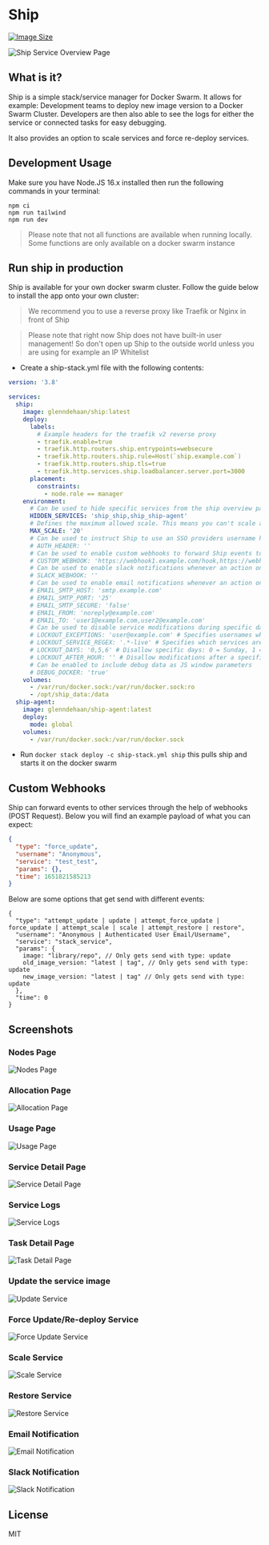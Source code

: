 # Ship

[![Image Size](https://img.shields.io/docker/image-size/glenndehaan/ship)](https://hub.docker.com/r/glenndehaan/ship)

![Ship Service Overview Page](https://user-images.githubusercontent.com/7496187/176439619-eb5e8cf1-b0f8-481c-8ec1-bb0ae7a5a45b.png)

## What is it?
Ship is a simple stack/service manager for Docker Swarm.
It allows for example: Development teams to deploy new image version to a Docker Swarm Cluster.
Developers are then also able to see the logs for either the service or connected tasks for easy debugging.

It also provides an option to scale services and force re-deploy services.

## Development Usage
Make sure you have Node.JS 16.x installed then run the following commands in your terminal:
```text
npm ci
npm run tailwind
npm run dev
```

> Please note that not all functions are available when running locally. Some functions are only available on a docker swarm instance

## Run ship in production
Ship is available for your own docker swarm cluster.
Follow the guide below to install the app onto your own cluster:

> We recommend you to use a reverse proxy like Traefik or Nginx in front of Ship

> Please note that right now Ship does not have built-in user management! So don't open up Ship to the outside world unless you are using for example an IP Whitelist

* Create a ship-stack.yml file with the following contents:
```yaml
version: '3.8'

services:
  ship:
    image: glenndehaan/ship:latest
    deploy:
      labels:
        # Example headers for the traefik v2 reverse proxy
        - traefik.enable=true
        - traefik.http.routers.ship.entrypoints=websecure
        - traefik.http.routers.ship.rule=Host(`ship.example.com`)
        - traefik.http.routers.ship.tls=true
        - traefik.http.services.ship.loadbalancer.server.port=3000
      placement:
        constraints:
          - node.role == manager
    environment:
      # Can be used to hide specific services from the ship overview page
      HIDDEN_SERVICES: 'ship_ship,ship_ship-agent'
      # Defines the maximum allowed scale. This means you can't scale a service with more containers then this amount
      MAX_SCALE: '20'
      # Can be used to instruct Ship to use an SSO providers username header
      # AUTH_HEADER: ''
      # Can be used to enable custom webhooks to forward Ship events to other services
      # CUSTOM_WEBHOOK: 'https://webhook1.example.com/hook,https://webhook2.example.com/hook'
      # Can be used to enable slack notifications whenever an action on ship is performed
      # SLACK_WEBHOOK: ''
      # Can be used to enable email notifications whenever an action on ship is performed
      # EMAIL_SMTP_HOST: 'smtp.example.com'
      # EMAIL_SMTP_PORT: '25'
      # EMAIL_SMTP_SECURE: 'false'
      # EMAIL_FROM: 'noreply@example.com'
      # EMAIL_TO: 'user1@example.com,user2@example.com'
      # Can be used to disable service modifications during specific days/times
      # LOCKOUT_EXCEPTIONS: 'user@example.com' # Specifies usernames who can bypass the lockout rules
      # LOCKOUT_SERVICE_REGEX: '.*-live' # Specifies which services are affected by the lockout rules
      # LOCKOUT_DAYS: '0,5,6' # Disallow specific days: 0 = Sunday, 1 = Monday, 2 = Tuesday, 3 = Wednesday, 4 = Thursday, 5 = Friday, 6 = Saturday
      # LOCKOUT_AFTER_HOUR: '' # Disallow modifications after a specified hour, note: we are using the UTC timezone
      # Can be enabled to include debug data as JS window parameters
      # DEBUG_DOCKER: 'true'
    volumes:
      - /var/run/docker.sock:/var/run/docker.sock:ro
      - /opt/ship_data:/data
  ship-agent:
    image: glenndehaan/ship-agent:latest
    deploy:
      mode: global
    volumes:
      - /var/run/docker.sock:/var/run/docker.sock
```

* Run `docker stack deploy -c ship-stack.yml ship` this pulls ship and starts it on the docker swarm

## Custom Webhooks
Ship can forward events to other services through the help of webhooks (POST Request).
Below you will find an example payload of what you can expect:
```json
{
  "type": "force_update",
  "username": "Anonymous",
  "service": "test_test",
  "params": {},
  "time": 1651821585213
}
```

Below are some options that get send with different events:
```text
{
  "type": "attempt_update | update | attempt_force_update | force_update | attempt_scale | scale | attempt_restore | restore",
  "username": "Anonymous | Authenticated User Email/Username",
  "service": "stack_service",
  "params": {
    image: "library/repo", // Only gets send with type: update
    old_image_version: "latest | tag", // Only gets send with type: update
    new_image_version: "latest | tag" // Only gets send with type: update
  },
  "time": 0
}
```

## Screenshots

### Nodes Page
![Nodes Page](https://user-images.githubusercontent.com/7496187/176439623-ce246c1a-f7ed-4b4b-95a0-5739c6ab8550.png)

### Allocation Page
![Allocation Page](https://user-images.githubusercontent.com/7496187/176439234-fec7be25-b6ea-47f1-819c-0b20c23a523a.png)

### Usage Page
![Usage Page](https://user-images.githubusercontent.com/7496187/176439081-22d9d917-0ac8-4e44-b220-55d7a6e7f437.png)

### Service Detail Page
![Service Detail Page](https://user-images.githubusercontent.com/7496187/174819447-d0e8ad9b-8242-4e2d-b423-65aa2eb938f8.png)

### Service Logs
![Service Logs](https://user-images.githubusercontent.com/7496187/174820206-ec087cf3-bf93-4a7e-ad06-24501354b692.png)

### Task Detail Page
![Task Detail Page](https://user-images.githubusercontent.com/7496187/174819430-220d3245-baab-40be-92d3-bc9d9ecb7f64.png)

### Update the service image
![Update Service](https://user-images.githubusercontent.com/7496187/174246476-201846b8-4d5e-4980-b220-fb70c3ac3d2f.png)

### Force Update/Re-deploy Service
![Force Update Service](https://user-images.githubusercontent.com/7496187/174246472-90461d5a-820d-461d-ad87-41fa867e1eae.png)

### Scale Service
![Scale Service](https://user-images.githubusercontent.com/7496187/174246469-565396e4-781e-4853-85b7-aa0ef3dc88b0.png)

### Restore Service
![Restore Service](https://user-images.githubusercontent.com/7496187/174246466-179b1a9a-0c97-4727-b4e1-a9a389e7a268.png)

### Email Notification
![Email Notification](https://user-images.githubusercontent.com/7496187/166509782-187f44da-8dde-4dfd-8d54-53f4b0b0f049.png)

### Slack Notification
![Slack Notification](https://user-images.githubusercontent.com/7496187/168585953-d55d478b-1c29-4907-b7eb-436efa52214c.png)

## License

MIT
